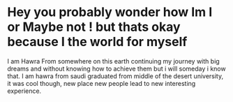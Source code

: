 # Hey you probably wonder how Im I or Maybe not ! but thats okay because I the world for myself

I am Hawra From somewhere on this earth continuing my journey with big dreams and without knowing how to achieve them but i will someday i know that. I am hawra from saudi graduated from middle of the desert university, it was cool though, new place new people lead to new interesting experience.
